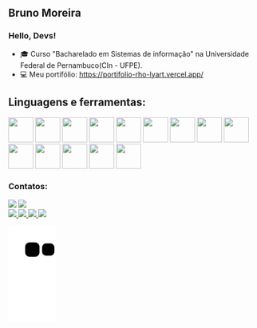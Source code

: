 ## Bruno Moreira
### Hello, Devs!


- 🎓 Curso "Bacharelado em Sistemas de informação" na Universidade Federal de Pernambuco(CIn - UFPE).
- 💻 Meu portifólio: https://portifolio-rho-lyart.vercel.app/

## Linguagens e ferramentas:

            
<img src="https://cdn.jsdelivr.net/gh/devicons/devicon/icons/css3/css3-plain-wordmark.svg" width="50" height="50"/>           <img src="https://cdn.jsdelivr.net/gh/devicons/devicon/icons/html5/html5-plain-wordmark.svg" width="50" height="50"/>              <img src="https://cdn.jsdelivr.net/gh/devicons/devicon/icons/javascript/javascript-original.svg" width="50" height="50"/>           <img src="https://cdn.jsdelivr.net/gh/devicons/devicon/icons/typescript/typescript-plain.svg" width="50" height="50" />            <img src="https://cdn.jsdelivr.net/gh/devicons/devicon/icons/jquery/jquery-plain-wordmark.svg" width="50" height="50" />          <img src="https://cdn.jsdelivr.net/gh/devicons/devicon/icons/react/react-original-wordmark.svg" width="50" height="50"/>          <img src="https://cdn.jsdelivr.net/gh/devicons/devicon/icons/nextjs/nextjs-original-wordmark.svg"  width="50" height="50"/> <img src="https://cdn.jsdelivr.net/gh/devicons/devicon/icons/vuejs/vuejs-original-wordmark.svg" width="50" height="50" />         <img src="https://cdn.jsdelivr.net/gh/devicons/devicon/icons/git/git-original.svg" width="50" height="50" />                      <img src="https://cdn.jsdelivr.net/gh/devicons/devicon/icons/bootstrap/bootstrap-plain-wordmark.svg" width="50" height="50" />      <img src="https://cdn.jsdelivr.net/gh/devicons/devicon/icons/sass/sass-original.svg" width="50" height="50" />                      <img src="https://cdn.jsdelivr.net/gh/devicons/devicon/icons/python/python-original-wordmark.svg" width="50" height="50" />         <img src="https://cdn.jsdelivr.net/gh/devicons/devicon/icons/pandas/pandas-original-wordmark.svg" width="50" height="50" />         <img src="https://cdn.jsdelivr.net/gh/devicons/devicon/icons/mysql/mysql-plain-wordmark.svg" width="50" height="50" />       
          
  
 ### Contatos:
 <div>
  <a href = "mailto:brunom764@gmail.com"><img src="https://img.shields.io/badge/Gmail-D14836?style=for-the-badge&logo=gmail&logoColor=white" target="_blank"></a>      
  <a href="https://www.linkedin.com/in/bruno-miguel-a08022239/" target="_blank"><img src="https://img.shields.io/badge/-LinkedIn-%230077B5?style=for-the-badge&logo=linkedin&logoColor=white" target="_blank"></a>  
</div>
           
<div>
<a href="https://github.com/brunom764">
<img height="150em" src="https://github-profile-summary-cards.vercel.app/api/cards/profile-details?username=brunom764&theme=tokyonight"/> 
<img height="160em" src="https://github-readme-stats.vercel.app/api/top-langs/?username=brunom764&layout=compact&langs_count=7&theme=tokyonight&hide_border=true"/>
<img height="160em" src="https://github-readme-streak-stats.herokuapp.com/?user=brunom764&theme=tokyonight&hide_border=true"/>
<img height="160em" src="https://github-readme-stats.vercel.app/api?username=brunom764&show_icons=true&theme=tokyonight&include_all_commits=true&count_private=false&hide_border=true"/>
</div>


![Snake animation](https://github.com/brunom764/brunom764/blob/output/github-contribution-grid-snake.svg)
            
             

